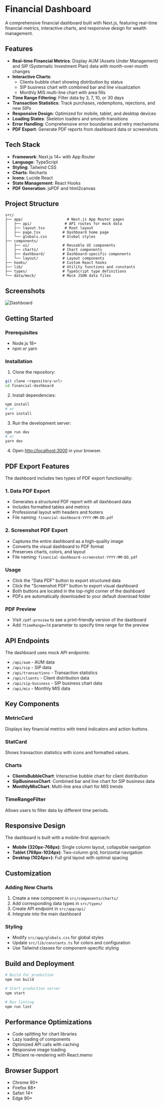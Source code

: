 # Financial Dashboard

A comprehensive financial dashboard built with Next.js, featuring real-time financial metrics, interactive charts, and responsive design for wealth management.

## Features

- **Real-time Financial Metrics**: Display AUM (Assets Under Management) and SIP (Systematic Investment Plan) data with month-over-month changes
- **Interactive Charts**:
  - Clients bubble chart showing distribution by status
  - SIP business chart with combined bar and line visualization
  - Monthly MIS multi-line chart with area fills
- **Time Range Filtering**: Filter data by 3, 7, 10, or 30 days
- **Transaction Statistics**: Track purchases, redemptions, rejections, and new SIPs
- **Responsive Design**: Optimized for mobile, tablet, and desktop devices
- **Loading States**: Skeleton loaders and smooth transitions
- **Error Handling**: Comprehensive error boundaries and retry mechanisms
- **PDF Export**: Generate PDF reports from dashboard data or screenshots

## Tech Stack

- **Framework**: Next.js 14+ with App Router
- **Language**: TypeScript
- **Styling**: Tailwind CSS
- **Charts**: Recharts
- **Icons**: Lucide React
- **State Management**: React Hooks
- **PDF Generation**: jsPDF and html2canvas

## Project Structure

```
src/
├── app/                    # Next.js App Router pages
│   ├── api/               # API routes for mock data
│   ├── layout.tsx         # Root layout
│   ├── page.tsx          # Dashboard home page
│   └── globals.css       # Global styles
├── components/
│   ├── ui/               # Reusable UI components
│   ├── charts/           # Chart components
│   ├── dashboard/        # Dashboard-specific components
│   └── layout/           # Layout components
├── hooks/                # Custom React hooks
├── lib/                  # Utility functions and constants
├── types/                # TypeScript type definitions
└── data/mock/            # Mock JSON data files
```

## Screenshots

![Dashboard](./public/image.png)

## Getting Started

### Prerequisites

- Node.js 18+
- npm or yarn

### Installation

1. Clone the repository:

```bash
git clone <repository-url>
cd financial-dashboard
```

2. Install dependencies:

```bash
npm install
# or
yarn install
```

3. Run the development server:

```bash
npm run dev
# or
yarn dev
```

4. Open [http://localhost:3000](http://localhost:3000) in your browser.

## PDF Export Features

The dashboard includes two types of PDF export functionality:

### 1. Data PDF Export

- Generates a structured PDF report with all dashboard data
- Includes formatted tables and metrics
- Professional layout with headers and footers
- File naming: `financial-dashboard-YYYY-MM-DD.pdf`

### 2. Screenshot PDF Export

- Captures the entire dashboard as a high-quality image
- Converts the visual dashboard to PDF format
- Preserves charts, colors, and layout
- File naming: `financial-dashboard-screenshot-YYYY-MM-DD.pdf`

### Usage

- Click the "Data PDF" button to export structured data
- Click the "Screenshot PDF" button to export visual dashboard
- Both buttons are located in the top-right corner of the dashboard
- PDFs are automatically downloaded to your default download folder

### PDF Preview

- Visit `/pdf-preview` to see a print-friendly version of the dashboard
- Add `?timeRange=7d` parameter to specify time range for the preview

## API Endpoints

The dashboard uses mock API endpoints:

- `/api/aum` - AUM data
- `/api/sip` - SIP data
- `/api/transactions` - Transaction statistics
- `/api/clients` - Client distribution data
- `/api/sip-business` - SIP business chart data
- `/api/mis` - Monthly MIS data

## Key Components

### MetricCard

Displays key financial metrics with trend indicators and action buttons.

### StatCard

Shows transaction statistics with icons and formatted values.

### Charts

- **ClientsBubbleChart**: Interactive bubble chart for client distribution
- **SipBusinessChart**: Combined bar and line chart for SIP business data
- **MonthlyMisChart**: Multi-line area chart for MIS trends

### TimeRangeFilter

Allows users to filter data by different time periods.

## Responsive Design

The dashboard is built with a mobile-first approach:

- **Mobile (320px-768px)**: Single column layout, collapsible navigation
- **Tablet (768px-1024px)**: Two-column grid, horizontal navigation
- **Desktop (1024px+)**: Full grid layout with optimal spacing

## Customization

### Adding New Charts

1. Create a new component in `src/components/charts/`
2. Add corresponding data types in `src/types/`
3. Create API endpoint in `src/app/api/`
4. Integrate into the main dashboard

### Styling

- Modify `src/app/globals.css` for global styles
- Update `src/lib/constants.ts` for colors and configuration
- Use Tailwind classes for component-specific styling

## Build and Deployment

```bash
# Build for production
npm run build

# Start production server
npm start

# Run linting
npm run lint
```

## Performance Optimizations

- Code splitting for chart libraries
- Lazy loading of components
- Optimized API calls with caching
- Responsive image loading
- Efficient re-rendering with React.memo

## Browser Support

- Chrome 90+
- Firefox 88+
- Safari 14+
- Edge 90+
